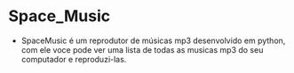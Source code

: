 # Space_Music
 - SpaceMusic  é um reprodutor de músicas mp3 desenvolvido em python, com ele voce pode ver uma lista de todas as musicas mp3 do seu computador e reproduzi-las.
